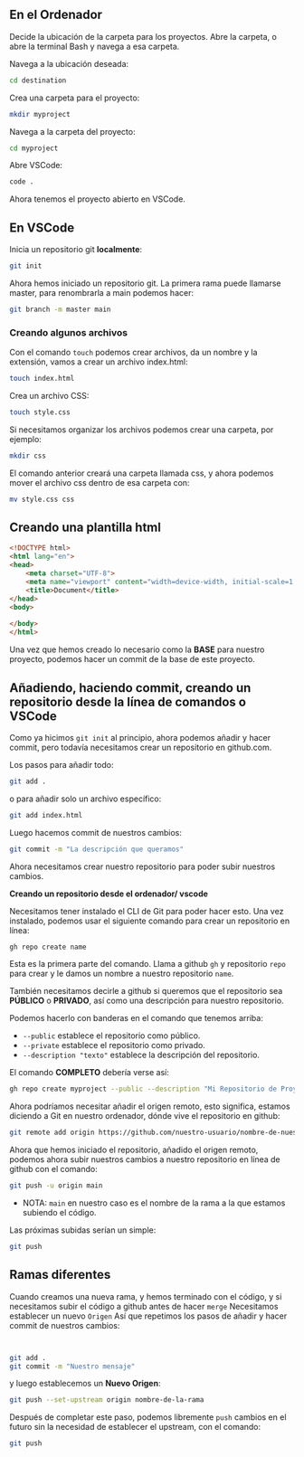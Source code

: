 ## En el Ordenador

Decide la ubicación de la carpeta para los proyectos.
Abre la carpeta, o abre la terminal Bash y navega a esa carpeta.

Navega a la ubicación deseada:
```bash
cd destination
```

Crea una carpeta para el proyecto:
```bash
mkdir myproject
```

Navega a la carpeta del proyecto:
```bash
cd myproject
```
Abre VSCode:
```bash
code .
```

Ahora tenemos el proyecto abierto en VSCode.

## En VSCode
Inicia un repositorio git **localmente**:
```bash
git init
```
Ahora hemos iniciado un repositorio git.
La primera rama puede llamarse master, para renombrarla a main podemos hacer:
```bash
git branch -m master main
```

### Creando algunos archivos

Con el comando ```touch``` podemos crear archivos, da un nombre y la extensión, vamos a crear un archivo index.html:
```bash
touch index.html
```
Crea un archivo CSS:
```bash
touch style.css
```

Si necesitamos organizar los archivos podemos crear una carpeta, por ejemplo:
```bash
mkdir css
```
El comando anterior creará una carpeta llamada css, y ahora podemos mover el archivo css dentro de esa carpeta con:
```bash
mv style.css css
```

## Creando una plantilla html
```html
<!DOCTYPE html>
<html lang="en">
<head>
    <meta charset="UTF-8">
    <meta name="viewport" content="width=device-width, initial-scale=1.0">
    <title>Document</title>
</head>
<body>
    
</body>
</html>
```

Una vez que hemos creado lo necesario como la **BASE** para nuestro proyecto, podemos hacer un commit de la base de este proyecto.

## Añadiendo, haciendo commit, creando un repositorio desde la línea de comandos o VSCode
Como ya hicimos ```git init``` al principio, ahora podemos añadir y hacer commit, pero todavía necesitamos crear un repositorio en github.com.

Los pasos
para añadir todo:
```bash
git add .
```
o para añadir solo un archivo específico:
```bash
git add index.html
```
Luego hacemos commit de nuestros cambios:
```bash
git commit -m "La descripción que queramos"
```
Ahora necesitamos crear nuestro repositorio para poder subir nuestros cambios.

**Creando un repositorio desde el ordenador/ vscode**

Necesitamos tener instalado el CLI de Git para poder hacer esto.
Una vez instalado, podemos usar el siguiente comando para crear un repositorio en línea:

```bash
gh repo create name
```
Esta es la primera parte del comando.
Llama a github ```gh``` y repositorio ```repo``` para crear y le damos un nombre a nuestro repositorio ```name```.

También necesitamos decirle a github si queremos que el repositorio sea **PÚBLICO** o **PRIVADO**, así como una descripción para nuestro repositorio.

Podemos hacerlo con banderas en el comando que tenemos arriba:

- ```--public``` establece el repositorio como público.
- ```--private``` establece el repositorio como privado.
- ```--description "texto"``` establece la descripción del repositorio.

El comando **COMPLETO** debería verse así:
```bash
gh repo create myproject --public --description "Mi Repositorio de Proyecto"
```
Ahora podríamos necesitar añadir el origen remoto, esto significa, estamos diciendo a Git en nuestro ordenador, dónde vive el repositorio en github:

```bash
git remote add origin https://github.com/nuestro-usuario/nombre-de-nuestro-repo.git
```

Ahora que hemos iniciado el repositorio, añadido el origen remoto, podemos ahora subir nuestros cambios a nuestro repositorio en línea de github con el comando:
```bash
git push -u origin main
```
- NOTA: ```main``` en nuestro caso es el nombre de la rama a la que estamos subiendo el código.

Las próximas subidas serían un simple:
```bash
git push
```

## Ramas diferentes
Cuando creamos una nueva rama, y hemos terminado con el código, y si necesitamos subir el código a github antes de hacer ```merge```
Necesitamos establecer un nuevo ```Origen```
Así que repetimos los pasos de añadir y hacer commit de nuestros cambios:
```bash


git add .
git commit -m "Nuestro mensaje"
```
y luego establecemos un **Nuevo Origen**:
```bash
git push --set-upstream origin nombre-de-la-rama
```

Después de completar este paso, podemos libremente ```push``` cambios en el futuro sin la necesidad de establecer el upstream, con el comando:
```bash
git push
```